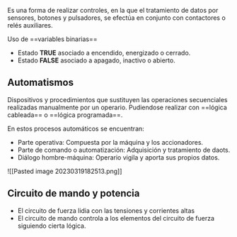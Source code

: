 Es una forma de realizar controles, en la que el tratamiento de datos por sensores, botones y pulsadores, se efectúa en conjunto con contactores o relés auxiliares.

Uso de ==variables binarias==
- Estado **TRUE** asociado a encendido, energizado o cerrado.
- Estado **FALSE** asociado a apagado, inactivo o abierto.

## Automatismos

Dispositivos y procedimientos que sustituyen las operaciones secuenciales realizadas manualmente por un operario. Pudiendose realizar con ==lógica cableada== o ==lógica programada==.

En estos procesos automáticos se encuentran:
- Parte operativa: Compuesta por la máquina y los accionadores.
- Parte de comando o automatización: Adquisición y tratamiento de daots.
- Diálogo hombre-máquina: Operario vigila y aporta sus propios datos.

![[Pasted image 20230319182513.png]]

## Circuito de mando y potencia

- El circuito de fuerza lidia con las tensiones y corrientes altas
- El circuito de mando controla a los elementos del circuito de fuerza siguiendo cierta lógica.
